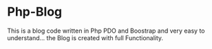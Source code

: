 # Php-Blog
This is a blog code written in Php  PDO and Boostrap and very easy to understand... 
the Blog is created with full Functionality. 
